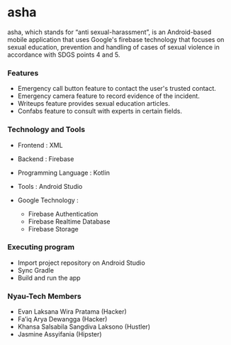 # asha

asha, which stands for “anti sexual-harassment”, is an Android-based mobile application that uses Google's firebase technology that focuses on sexual education, prevention and handling of cases of sexual violence in accordance with SDGS points 4 and 5. 

### Features

* Emergency call button feature to contact the user's trusted contact. 
* Emergency camera feature to record evidence of the incident.
* Writeups feature provides sexual education articles.
* Confabs feature to consult with experts in certain fields.

### Technology and Tools

* Frontend : XML
* Backend : Firebase
* Programming Language : Kotlin
* Tools : Android Studio
* Google Technology : 
  
  * Firebase Authentication
  * Firebase Realtime Database
  * Firebase Storage

### Executing program

* Import project repository on Android Studio
* Sync Gradle
* Build and run the app      

### Nyau-Tech Members

* Evan Laksana Wira Pratama (Hacker)
* Fa’iq Arya Dewangga (Hacker)
* Khansa Salsabila Sangdiva Laksono (Hustler)
* Jasmine Assyifania (Hipster)
